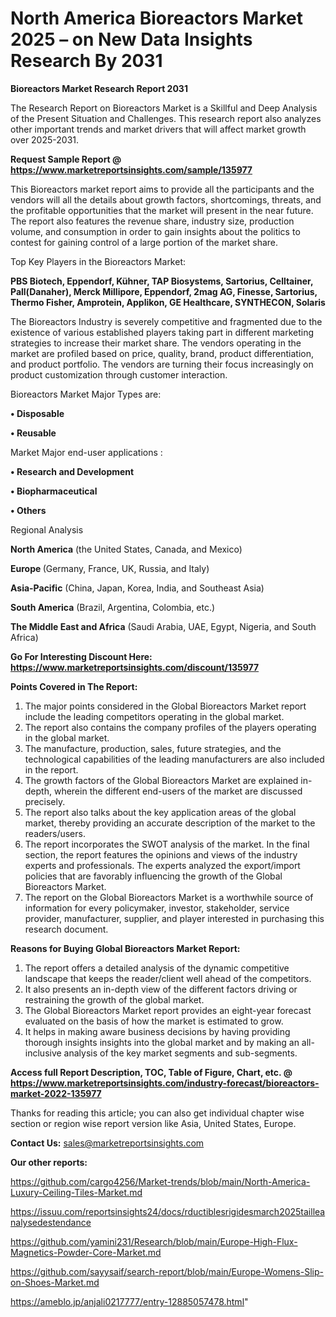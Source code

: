 # North America Bioreactors Market 2025 – on New Data Insights Research By 2031

<strong>Bioreactors Market Research Report 2031</strong>

The Research Report on Bioreactors Market is a Skillful and Deep Analysis of the Present Situation and Challenges. This research report also analyzes other important trends and market drivers that will affect market growth over 2025-2031.

<strong>Request Sample Report @ <a href=https://www.marketreportsinsights.com/sample/135977>https://www.marketreportsinsights.com/sample/135977</a></strong>

This Bioreactors market report aims to provide all the participants and the vendors will all the details about growth factors, shortcomings, threats, and the profitable opportunities that the market will present in the near future. The report also features the revenue share, industry size, production volume, and consumption in order to gain insights about the politics to contest for gaining control of a large portion of the market share.

Top Key Players in the Bioreactors Market:

<strong>PBS Biotech, Eppendorf, Kühner, TAP Biosystems, Sartorius, Celltainer, Pall(Danaher), Merck Millipore, Eppendorf, 2mag AG, Finesse, Sartorius, Thermo Fisher, Amprotein, Applikon, GE Healthcare, SYNTHECON, Solaris</strong>

The Bioreactors Industry is severely competitive and fragmented due to the existence of various established players taking part in different marketing strategies to increase their market share. The vendors operating in the market are profiled based on price, quality, brand, product differentiation, and product portfolio. The vendors are turning their focus increasingly on product customization through customer interaction.

Bioreactors Market Major Types are:

<strong>• Disposable

• Reusable</strong>

Market Major end-user applications :

<strong>• Research and Development

• Biopharmaceutical

• Others</strong>

Regional Analysis

</u><strong><b>North America</b></strong> (the United States, Canada, and Mexico)

<strong><b>Europe </b></strong>(Germany, France, UK, Russia, and Italy)

<strong><b>Asia-Pacific</b></strong> (China, Japan, Korea, India, and Southeast Asia)

<strong><b>South America</b></strong> (Brazil, Argentina, Colombia, etc.)

<strong><b>The Middle East and Africa</b></strong> (Saudi Arabia, UAE, Egypt, Nigeria, and South Africa)

<strong>Go For Interesting Discount Here: <a href=https://www.marketreportsinsights.com/discount/135977>https://www.marketreportsinsights.com/discount/135977</a></strong>

<strong>Points Covered in The Report:</strong>
<ol>
  <li>The major points considered in the Global Bioreactors Market report include the leading competitors operating in the global market.</li>
  <li>The report also contains the company profiles of the players operating in the global market.</li>
  <li>The manufacture, production, sales, future strategies, and the technological capabilities of the leading manufacturers are also included in the report.</li>
  <li>The growth factors of the Global Bioreactors Market are explained in-depth, wherein the different end-users of the market are discussed precisely.</li>
  <li>The report also talks about the key application areas of the global market, thereby providing an accurate description of the market to the readers/users.</li>
  <li>The report incorporates the SWOT analysis of the market. In the final section, the report features the opinions and views of the industry experts and professionals. The experts analyzed the export/import policies that are favorably influencing the growth of the Global Bioreactors Market.</li>
  <li>The report on the Global Bioreactors Market is a worthwhile source of information for every policymaker, investor, stakeholder, service provider, manufacturer, supplier, and player interested in purchasing this research document.</li>
</ol>
<strong>Reasons for Buying Global Bioreactors Market Report:</strong>

<ol>
  <li>The report offers a detailed analysis of the dynamic competitive landscape that keeps the reader/client well ahead of the competitors.</li>
  <li>It also presents an in-depth view of the different factors driving or restraining the growth of the global market.</li>
  <li>The Global Bioreactors Market report provides an eight-year forecast evaluated on the basis of how the market is estimated to grow.</li>
  <li>It helps in making aware business decisions by having providing thorough insights insights into the global market and by making an all-inclusive analysis of the key market segments and sub-segments.</li>
</ol>
<strong>Access full Report Description, TOC, Table of Figure, Chart, etc. @ <a href=https://www.marketreportsinsights.com/industry-forecast/bioreactors-market-2022-135977>https://www.marketreportsinsights.com/industry-forecast/bioreactors-market-2022-135977</a></strong>


Thanks for reading this article; you can also get individual chapter wise section or region wise report version like Asia, United States, Europe.

<strong>Contact Us:</strong>
sales@marketreportsinsights.com

<strong>Our other reports:</strong>

<a href=https://github.com/cargo4256/Market-trends/blob/main/North-America-Luxury-Ceiling-Tiles-Market.md>https://github.com/cargo4256/Market-trends/blob/main/North-America-Luxury-Ceiling-Tiles-Market.md</a>

<a href=https://issuu.com/reportsinsights24/docs/rductiblesrigidesmarch2025tailleanalysedestendance>https://issuu.com/reportsinsights24/docs/rductiblesrigidesmarch2025tailleanalysedestendance</a>

<a href=https://github.com/yamini231/Research/blob/main/Europe-High-Flux-Magnetics-Powder-Core-Market.md>https://github.com/yamini231/Research/blob/main/Europe-High-Flux-Magnetics-Powder-Core-Market.md</a>

<a href=https://github.com/sayysaif/search-report/blob/main/Europe-Womens-Slip-on-Shoes-Market.md>https://github.com/sayysaif/search-report/blob/main/Europe-Womens-Slip-on-Shoes-Market.md</a>

<a href=https://ameblo.jp/anjali0217777/entry-12885057478.html>https://ameblo.jp/anjali0217777/entry-12885057478.html</a>"
